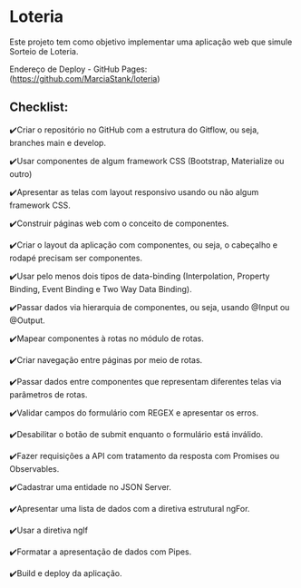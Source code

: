 # Loteria

Este projeto tem como objetivo implementar uma aplicação web que simule Sorteio de Loteria.

Endereço de Deploy - GitHub Pages:
(https://github.com/MarciaStank/loteria)

## Checklist:

 ✔️Criar o repositório no GitHub com a estrutura do Gitflow, ou seja, branches main e develop.
 
 ✔️Usar componentes de algum framework CSS (Bootstrap, Materialize ou outro)
 
 ✔️Apresentar as telas com layout responsivo usando ou não algum framework CSS.
 
 ✔️Construir páginas web com o conceito de componentes.
 
 ✔️Criar o layout da aplicação com componentes, ou seja, o cabeçalho e rodapé precisam ser componentes.
 
 ✔️Usar pelo menos dois tipos de data-binding (Interpolation, Property Binding, Event Binding e Two Way Data Binding).
 
 ✔️Passar dados via hierarquia de componentes, ou seja, usando @Input ou @Output.
 
 ✔️Mapear componentes à rotas no módulo de rotas.
 
 ✔️Criar navegação entre páginas por meio de rotas.
 
 ✔️Passar dados entre componentes que representam diferentes telas via parâmetros de rotas.
 
 ✔️Validar campos do formulário com REGEX e apresentar os erros.
 
 ✔️Desabilitar o botão de submit enquanto o formulário está inválido.
 
 ✔️Fazer requisições a API com tratamento da resposta com Promises ou Observables.
 
 ✔️Cadastrar uma entidade no JSON Server.
 
 ✔️Apresentar uma lista de dados com a diretiva estrutural ngFor.
 
 ✔️Usar a diretiva ngIf
 
 ✔️Formatar a apresentação de dados com Pipes.
 
 ✔️Build e deploy da aplicação.
 
 
